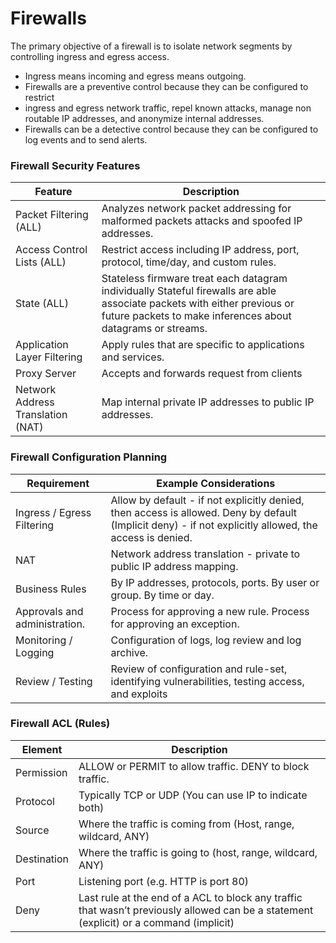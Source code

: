 # Firewalls

The primary objective of a firewall is to isolate network segments by controlling ingress and egress access.
* Ingress means incoming and egress means outgoing.
* Firewalls are a preventive control because they can be configured to restrict
* ingress and egress network traffic, repel known attacks, manage non routable IP addresses, and anonymize internal addresses.
* Firewalls can be a detective control because they can be configured to log events and to send alerts.

### Firewall Security Features
| Feature | Description |
|---------|-------------|
| Packet Filtering (ALL)| Analyzes network packet addressing for malformed packets attacks and spoofed IP addresses.|
| Access Control Lists (ALL) | Restrict access including IP address, port, protocol, time/day, and custom rules.|
| State (ALL) | Stateless firmware treat each datagram individually Stateful firewalls are able associate packets with either previous or future packets to make inferences about datagrams or streams.|
| Application Layer Filtering | Apply rules that are specific to applications and services.|  
| Proxy Server | Accepts and forwards request from clients |
| Network Address Translation (NAT) | Map internal private IP addresses to public IP addresses.|

### Firewall Configuration Planning
| Requirement | Example Considerations |
|-------------|------------------------|
| Ingress / Egress Filtering | Allow by default - if not explicitly denied, then access is allowed. Deny by default (Implicit deny) - if not explicitly allowed, the access is denied. |
| NAT | Network address translation - private to public IP address mapping. |
| Business Rules | By IP addresses, protocols, ports. By user or group. By time or day.|
| Approvals and administration. | Process for approving a new rule. Process for approving an exception.|
| Monitoring / Logging | Configuration of logs, log review and log archive. |
| Review / Testing | Review of configuration and rule-set, identifying vulnerabilities, testing access, and exploits |

### Firewall ACL (Rules)
| Element | Description |
|---------|-------------|
| Permission | ALLOW or PERMIT to allow traffic. DENY to block traffic. |
| Protocol | Typically TCP or UDP (You can use IP to indicate both)|
| Source | Where the traffic is coming from  (Host, range, wildcard, ANY)|
| Destination | Where the traffic is going to (host, range, wildcard, ANY)|
| Port | Listening port (e.g. HTTP is port 80)|
| Deny | Last rule at the end of a ACL to block any traffic that wasn’t previously allowed can be a statement (explicit) or a command (implicit)|
